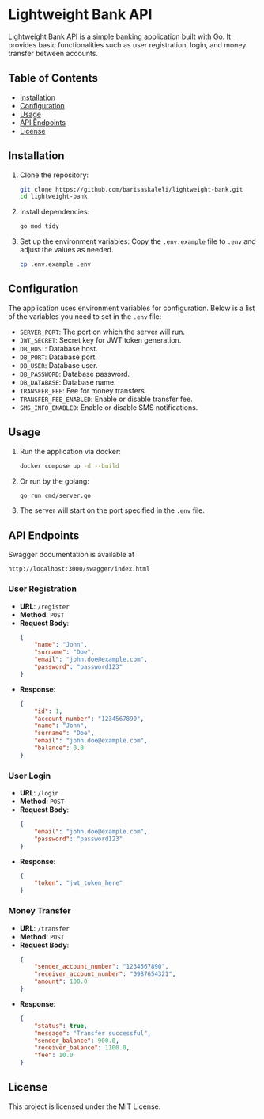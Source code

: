 # Lightweight Bank API

Lightweight Bank API is a simple banking application built with Go. It provides basic functionalities such as user registration, login, and money transfer between accounts.

## Table of Contents

- [Installation](#installation)
- [Configuration](#configuration)
- [Usage](#usage)
- [API Endpoints](#api-endpoints)
- [License](#license)

## Installation

1. Clone the repository:
    ```sh
    git clone https://github.com/barisaskaleli/lightweight-bank.git
    cd lightweight-bank
    ```

2. Install dependencies:
    ```sh
    go mod tidy
    ```

3. Set up the environment variables:
   Copy the `.env.example` file to `.env` and adjust the values as needed.
    ```sh
    cp .env.example .env
    ```

## Configuration

The application uses environment variables for configuration. Below is a list of the variables you need to set in the `.env` file:

- `SERVER_PORT`: The port on which the server will run.
- `JWT_SECRET`: Secret key for JWT token generation.
- `DB_HOST`: Database host.
- `DB_PORT`: Database port.
- `DB_USER`: Database user.
- `DB_PASSWORD`: Database password.
- `DB_DATABASE`: Database name.
- `TRANSFER_FEE`: Fee for money transfers.
- `TRANSFER_FEE_ENABLED`: Enable or disable transfer fee.
- `SMS_INFO_ENABLED`: Enable or disable SMS notifications.

## Usage

1. Run the application via docker:
    ```sh
    docker compose up -d --build
    ```
2. Or run by the golang:
    ```sh
    go run cmd/server.go
    ```

2. The server will start on the port specified in the `.env` file.

## API Endpoints

Swagger documentation is available at
````
http://localhost:3000/swagger/index.html
````

### User Registration

- **URL**: `/register`
- **Method**: `POST`
- **Request Body**:
    ```json
    {
        "name": "John",
        "surname": "Doe",
        "email": "john.doe@example.com",
        "password": "password123"
    }
    ```
- **Response**:
    ```json
    {
        "id": 1,
        "account_number": "1234567890",
        "name": "John",
        "surname": "Doe",
        "email": "john.doe@example.com",
        "balance": 0.0
    }
    ```

### User Login

- **URL**: `/login`
- **Method**: `POST`
- **Request Body**:
    ```json
    {
        "email": "john.doe@example.com",
        "password": "password123"
    }
    ```
- **Response**:
    ```json
    {
        "token": "jwt_token_here"
    }
    ```

### Money Transfer

- **URL**: `/transfer`
- **Method**: `POST`
- **Request Body**:
    ```json
    {
        "sender_account_number": "1234567890",
        "receiver_account_number": "0987654321",
        "amount": 100.0
    }
    ```
- **Response**:
    ```json
    {
        "status": true,
        "message": "Transfer successful",
        "sender_balance": 900.0,
        "receiver_balance": 1100.0,
        "fee": 10.0
    }
    ```

## License

This project is licensed under the MIT License.